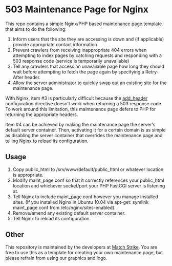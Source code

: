 # 503 Maintenance Page for Nginx

This repo contains a simple Nginx/PHP based maintenance page template that aims to do the following:

1. Inform users that the site they are accessing is down and (if applicable) provide appropriate contact information
2. Prevent crawlers from receiving inappropriate 404 errors when attempting to index pages by catching requests and responding with a 503 response code (service is temporarily unavailable)
3. Tell any crawlers that access an unavailable page how long they should wait before attempting to fetch the page again by specifying a Retry-After header.
4. Allow the server administrator to quickly swap out an existing site for the maintenance page.

With Nginx, item #3 is particularly difficult because the [add_header](http://wiki.nginx.org/HttpHeadersModule#add_header) configuration directive doesn't work when returning a 503 response code. To work around this limitation, this maintenance page defers to PHP for returning the appropriate headers.

Item #4 can be achieved by making the maintenance page the server's default server container. Then, activating it for a certain domain is as simple as disabling the server container that overrides the maintenance page and telling Nginx to reload its configuration.

## Usage

1. Copy public_html to /srv/www/default/public\_html or whatever location is appropriate.
2. Modify maint\_page.conf so that it correctly references your public_html location and whichever socket/port your PHP FastCGI server is listening at.
3. Tell Nginx to include maint\_page.conf however you manage installed sites. (If you installed Nginx in Ubuntu 10.04 via apt-get: symlink maint\_page.conf from /etc/nginx/sites-enabled).
4. Remove/amend any existing default server container.
5. Tell Nginx to reload its configuration.

## Other

This repository is maintained by the developers at [Match Strike](http://matchstrike.net/). You are free to use this as a template for creating your own maintenance page, but please refrain from using our graphics and logo. 